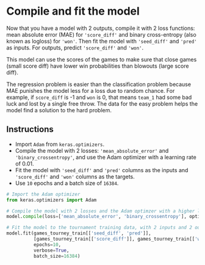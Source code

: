 # Compile and fit the model #

Now that you have a model with 2 outputs, compile it with 2 loss functions: mean absolute error (MAE) for `'score_diff'` and binary cross-entropy (also known as logloss) for `'won'`. Then fit the model with `'seed_diff'` and `'pred'` as inputs. For outputs, predict `'score_diff'` and `'won'`.

This model can use the scores of the games to make sure that close games (small score diff) have lower win probabilities than blowouts (large score diff).

The regression problem is easier than the classification problem because MAE punishes the model less for a loss due to random chance. For example, if `score_diff` is -1 and `won` is 0, that means `team_1` had some bad luck and lost by a single free throw. The data for the easy problem helps the model find a solution to the hard problem.

## Instructions ##

* Import `Adam` from `keras.optimizers`.
* Compile the model with 2 losses: `'mean_absolute_error'` and `'binary_crossentropy'`, and use the Adam optimizer with a learning rate of 0.01.
* Fit the model with `'seed_diff'` and `'pred'` columns as the inputs and `'score_diff'` and `'won'` columns as the targets.
* Use `10` epochs and a batch size of `16384`.

```python
# Import the Adam optimizer
from keras.optimizers import Adam

# Compile the model with 2 losses and the Adam optimzer with a higher learning rate
model.compile(loss=['mean_absolute_error', 'binary_crossentropy'], optimizer=Adam(.01))

# Fit the model to the tournament training data, with 2 inputs and 2 outputs
model.fit(games_tourney_train[['seed_diff', 'pred']],
          [games_tourney_train[['score_diff']], games_tourney_train[['won']]],
          epochs=10,
          verbose=True,
          batch_size=16384)
```